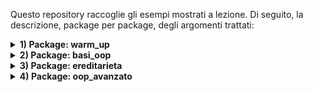 Questo repository raccoglie gli esempi mostrati a lezione. 
Di seguito, la descrizione, package per package, degli argomenti trattati:

<details>
<summary><strong>1) Package: warm_up</strong></summary>

- Obiettivo: ripassare le basi di Java e dell’I/O da console, strutture dati semplici e un primo mini‑esempio “PoliFlix”.
- File principali:
  - [warm_up.Step1](src/warm_up/Step1.java) 
    - Stampa su console
    - Tipi primitivi (int, double, boolean)
    - Stringhe e lettura input con Scanner
    - Ciclo while e condizione di uscita (comando "esci")
  - [warm_up.Step2](src/warm_up/Step2.java) 
    - Array e for “compatto” 
    - Liste 
  - [warm_up.Step3_PoliFlix](src/warm_up/Step3_PoliFlix.java) 
    - Mini applicazione testuale: registrazione e login utenti
    - Uso di liste parallele (username/password)
    - Menu a scelta con Scanner e gestione di uno “stato utente loggato”

</details>

<details>
<summary><strong>2) Package: basi_oop</strong></summary>

- Obiettivo: introdurre le basi della programmazione a oggetti (incapsulamento, oggetti e manager), lettura da file e una piccola app di esempio “PoliFlix”.

<img src="resources/diagrams/PoliFlix_2.png" alt="Diagramma PoliFlix 2" width="400">

  2.1) Sottopacchetto: basi_oop.poliflix
  - File principali:
    - [basi_oop.poliflix.PoliFlix](src/basi_oop/poliflix/PoliFlix.java) (main)
      - Entry point dell’applicazione
      - Menu contestuale (non loggato/loggato)
      - Composizione con ManagerUtenti e ManagerSerie
    - [basi_oop.poliflix.serie.Utente](src/basi_oop/poliflix/utenti/Utente.java), [basi_oop.poliflix.serie.Serie](src/basi_oop/poliflix/serie/Serie.java), [basi_oop.poliflix.serie.Episodio](src/basi_oop/poliflix/serie/Episodio.java)  (modello dominio)
  - Cosa mostra:
      - Incapsulamento e oggetti di dominio (Utente, Serie, Episodio)
      - Manager e composizione (PoliFlix + ManagerUtenti, ManagerSerie)
      - Lettura e parsing da CSV (Serie.leggiSerieDaCsv su resources/series.csv)
  
  - Risorse d’esempio:
     - [resources/series.csv](resources/files/series.csv) (file CSV letto da Serie.leggiSerieDaCsv)

   2.2) Sottopacchetto: basi_oop.file
   - File principali:
     - [basi_oop.file.TestFile](src/basi_oop/file/TestFile.java) (main)
       - Scrittura su file con PrintWriter
       - Lettura con tre approcci: BufferedReader, Scanner, Files.readAllLines

  - Cosa mostra:
    - Incapsulamento e oggetti di dominio (Utente, Serie, Episodio)
    - Manager e composizione (PoliFlix + ManagerUtenti, ManagerSerie)
    - Lettura e parsing da CSV (Serie.leggiSerieDaCsv su resources/series.csv)
    - Menu testuale con stato utente (non loggato/loggato)
    - Collezioni e iterazione su elenchi di oggetti

</details>

<details>
<summary><strong>3) Package: ereditarieta</strong></summary>

- Obiettivo: introdurre ereditarietà e polimorfismo applicati a PoliFlix; mostrare override dei metodi, upcasting e gestione uniforme di tipi diversi tramite una superclasse comune.

<img src="resources/diagrams/PoliFlix_3.png" alt="Diagramma PoliFlix 3" width="400">

  3.1) Sottopacchetto: ereditarieta.poliflix
  - File principali:
    - [new.poliflix.PoliFlix](src/oop_avanzato/poliflix/PoliFlix.java) (main)
      - Entry point: menù non loggato/loggato, integrazione con ManagerUtenti e ManagerContenuti
    - Contenuti (gerarchia):
      - [contenuti.new.poliflix.ContenutoMultimediale](src/oop_avanzato/poliflix/contenuti/ContenutoMultimediale.java) (superclasse)
      - [contenuti.new.poliflix.Film](src/oop_avanzato/poliflix/contenuti/Film.java), [contenuti.new.poliflix.Documentario](src/oop_avanzato/poliflix/contenuti/Documentario.java), [contenuti.new.poliflix.Serie](src/oop_avanzato/poliflix/contenuti/Serie.java), [contenuti.new.poliflix.Episodio](src/oop_avanzato/poliflix/contenuti/Episodio.java)
      - [contenuti.new.poliflix.ManagerContenuti](src/oop_avanzato/poliflix/contenuti/ManagerContenuti.java)
      - [contenuti.new.poliflix.ReaderContenuti](src/oop_avanzato/poliflix/contenuti/ReaderContenuti.java)
    - Utenti:
      - [utenti.new.poliflix.ManagerUtenti](src/oop_avanzato/poliflix/utenti/ManagerUtenti.java), [utenti.new.poliflix.Utente](src/oop_avanzato/poliflix/utenti/Utente.java)
  - Cosa mostra:
    - Una gerarchia di tipi con superclasse (ContenutoMultimediale) e sottoclassi (Film, Documentario, Serie, Episodio)
    - Polimorfismo su ContenutoMultimediale.riproduci() e override dove necessario
    - Lettura da CSV unica ([ReaderContenuti.leggiDaCsv](src/oop_avanzato/poliflix/contenuti/ReaderContenuti.java)) che istanzia il sottotipo in base alla prima colonna (Film/Documentario/Serie)
  - Risorse d’esempio:
    - [resources/contenuti.csv](resources/files/contenuti.csv)
    - Diagrammi: [resources/diagrams/PoliFlix_2.png](resources/diagrams/PoliFlix_2.png), [resources/diagrams/PoliFlix_3.png](resources/diagrams/PoliFlix_3.png)

</details>


<details>
<summary><strong>4) Package: oop_avanzato</strong></summary>

- Obiettivo: mostrare concetti OOP avanzati applicati a PoliFlix: classi astratte e metodi final, interfacce e metodi default, overloading/override, eccezioni custom, serializzazione e lettura da CSV con istanziazione del sottotipo.

<img src="resources/diagrams/PoliFlix_4.png" alt="Diagramma PoliFlix 3" width="400">

  4.1) Sottopacchetto: oop_avanzato.poliflix
  - File principali:
    - [oop_avanzato.poliflix.PoliFlix](src/oop_avanzato/poliflix/PoliFlix.java) (main)
      - Entry point: menù non loggato/loggato, integrazione con ManagerUtenti e ManagerContenuti
    - Contenuti (gerarchia):
      - [oop_avanzato.poliflix.contenuti.ContenutoMultimediale](src/oop_avanzato/poliflix/contenuti/ContenutoMultimediale.java) (superclasse astratta)
      - [oop_avanzato.poliflix.contenuti.Film](src/oop_avanzato/poliflix/contenuti/Film.java), [oop_avanzato.poliflix.contenuti.Documentario](src/oop_avanzato/poliflix/contenuti/Documentario.java), [oop_avanzato.poliflix.contenuti.Serie](src/oop_avanzato/poliflix/contenuti/Serie.java), [oop_avanzato.poliflix.contenuti.Episodio](src/oop_avanzato/poliflix/contenuti/Episodio.java)
      - [oop_avanzato.poliflix.contenuti.ManagerContenuti](src/oop_avanzato/poliflix/contenuti/ManagerContenuti.java)
      - [oop_avanzato.poliflix.contenuti.ReaderContenuti](src/oop_avanzato/poliflix/contenuti/ReaderContenuti.java)
    - Utenti:
      - [oop_avanzato.poliflix.utenti.ManagerUtenti](src/oop_avanzato/poliflix/utenti/ManagerUtenti.java), [oop_avanzato.poliflix.utenti.Utente](src/oop_avanzato/poliflix/utenti/Utente.java)
    - Utils:
      - [oop_avanzato.poliflix.utils.Condivisibile](src/oop_avanzato/poliflix/utils/Condivisibile.java), [oop_avanzato.poliflix.utils.Logger](src/oop_avanzato/poliflix/utils/Logger.java), [oop_avanzato.poliflix.utils.PoliFlixException](src/oop_avanzato/poliflix/utils/PoliFlixException.java)

  - Cosa mostra:
    - Classe astratta (ContenutoMultimediale) con metodi final e override nelle sottoclassi (Film, Documentario, Serie, Episodio)
    - Interfacce (Condivisibile, Logger) e metodi default; implementazioni nei modelli di dominio
    - Serializzazione/Deserializzazione utenti su file ([resources/files/users.txt](resources/files/users.txt))
    - Gestione errori tramite eccezione custom ([PoliFlixException](src/oop_avanzato/poliflix/utils/PoliFlixException.java)) e try/catch nel main

  - Risorse d’esempio:
    - [resources/files/contenuti.csv](resources/files/contenuti.csv)
    - [resources/files/users.txt](resources/files/users.txt)
    - Diagrammi: [resources/diagrams/PoliFlix_4.png](resources/diagrams/PoliFlix_4.png)

</details>
